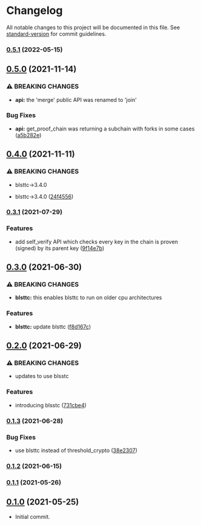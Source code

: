 # Changelog

All notable changes to this project will be documented in this file. See [standard-version](https://github.com/conventional-changelog/standard-version) for commit guidelines.

### [0.5.1](https://github.com/maidsafe/secured_linked_list/compare/v0.5.0...v0.5.1) (2022-05-15)

## [0.5.0](https://github.com/maidsafe/secured_linked_list/compare/v0.4.0...v0.5.0) (2021-11-14)


### ⚠ BREAKING CHANGES

* **api:** the 'merge' public API was renamed to 'join'

### Bug Fixes

* **api:** get_proof_chain was returning a subchain with forks in some cases ([a5b282e](https://github.com/maidsafe/secured_linked_list/commit/a5b282ef1bcc4c4b5d12e421b5014011916e28c1))

## [0.4.0](https://github.com/maidsafe/secured_linked_list/compare/v0.3.1...v0.4.0) (2021-11-11)


### ⚠ BREAKING CHANGES

* blsttc->3.4.0

* blsttc->3.4.0 ([24f4556](https://github.com/maidsafe/secured_linked_list/commit/24f4556b5f3a9e448756ccfdb211c71c79932b92))

### [0.3.1](https://github.com/maidsafe/secured_linked_list/compare/v0.3.0...v0.3.1) (2021-07-29)


### Features

* add self_verify API which checks every key in the chain is proven (signed) by its parent key ([9f14e7b](https://github.com/maidsafe/secured_linked_list/commit/9f14e7bccf8bbd24c3190dc019671a3fa0c6bf38))

## [0.3.0](https://github.com/maidsafe/secured_linked_list/compare/v0.2.0...v0.3.0) (2021-06-30)


### ⚠ BREAKING CHANGES

* **blsttc:** this enables blsttc to run on older cpu architectures

### Features

* **blsttc:** update blsttc ([f8d167c](https://github.com/maidsafe/secured_linked_list/commit/f8d167c7bd7568ec627beb6110173311f93fb028))

## [0.2.0](https://github.com/maidsafe/secured_linked_list/compare/v0.1.3...v0.2.0) (2021-06-29)


### ⚠ BREAKING CHANGES

* updates to use blsstc

### Features

* introducing blsstc ([731cbe4](https://github.com/maidsafe/secured_linked_list/commit/731cbe4a7ffea73fc07bbea0b8786732c7c50ccb))

### [0.1.3](https://github.com/maidsafe/secured_linked_list/compare/v0.1.2...v0.1.3) (2021-06-28)


### Bug Fixes

* use blsttc instead of threshold_crypto ([38e2307](https://github.com/maidsafe/secured_linked_list/commit/38e23074359c1eb7514d91d86eaa7ad8a6dd819f))

### [0.1.2](https://github.com/maidsafe/secured_linked_list/compare/v0.1.1...v0.1.2) (2021-06-15)

### [0.1.1](https://github.com/maidsafe/secured_linked_list/compare/v0.1.0...v0.1.1) (2021-05-26)

## [0.1.0](https://github.com/maidsafe/secured_linked_list/compare/v0.1.0...v0.1.0) (2021-05-25)

* Initial commit.
